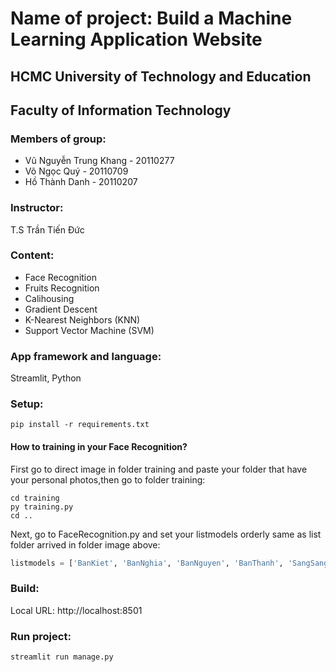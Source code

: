 # Name of project: Build a Machine Learning Application Website 
## HCMC University of Technology and Education 
## Faculty of Information Technology
### Members of group:

- Vũ Nguyễn Trung Khang - 20110277
- Võ Ngọc Quý - 20110709
- Hồ Thành Danh - 20110207

### Instructor: 
T.S Trần Tiến Đức
### Content:
- Face Recognition
- Fruits Recognition
- Calihousing
- Gradient Descent
- K-Nearest Neighbors (KNN)
- Support Vector Machine (SVM)

### App framework and language:
Streamlit, Python
### Setup:
    pip install -r requirements.txt
#### How to training in your Face Recognition?
First go to direct image in folder training and paste your folder that have your personal photos,then go to folder training:

    cd training
    py training.py
    cd ..    
Next, go to FaceRecognition.py and set your listmodels orderly same as list folder arrived in folder image above:
```python
listmodels = ['BanKiet', 'BanNghia', 'BanNguyen', 'BanThanh', 'SangSang', 'ThayDuc'] 
```
### Build:
Local URL: http://localhost:8501

### Run project:
    streamlit run manage.py

